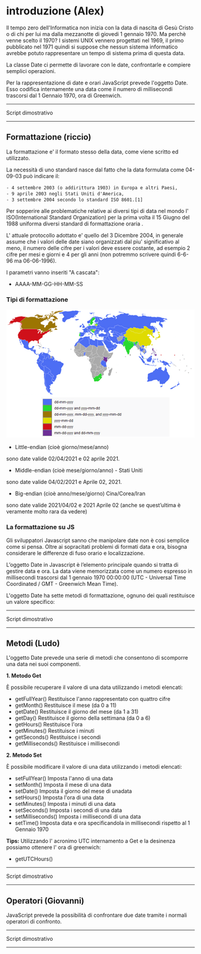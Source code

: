 # introduzione (Alex)

Il tempo zero dell'Informatica non inizia con la data di nascita di Gesù Cristo o di chi per lui ma dalla mezzanotte di giovedi 1 gennaio 1970.
Ma perchè venne scelto il 1970? I sistemi UNIX vennero progettati nel 1969, il primo pubblicato nel 1971 quindi si suppose che nessun sistema informatico avrebbe potuto rappresentare un tempo di sistema prima di questa data.

La classe Date ci permette di lavorare con le date, confrontarle e compiere semplici operazioni.

Per la rappresentazione di date e orari JavaScript prevede l'oggetto Date. Esso codifica internamente una data come il numero di millisecondi trascorsi dal 1 Gennaio 1970, ora di Greenwich.

---

Script dimostrativo

---

## Formattazione (riccio)

La formattazione e' il formato stesso della data, come viene scritto ed utilizzato.

La necessità di uno standard nasce dal fatto che la data formulata come 04-09-03 può indicare il:

    - 4 settembre 2003 (o addirittura 1903) in Europa e altri Paesi,
    - 9 aprile 2003 negli Stati Uniti d'America,
    - 3 settembre 2004 secondo lo standard ISO 8601.[1]

Per sopperire alle problematiche relative ai diversi tipi di data nel mondo l' ISO(International Standard Organization) per la prima volta il 15 Giugno del 1988 uniforma diversi standard di formattazione oraria .

L' attuale protocollo adottato e' quello del 3 Dicembre 2004, in generale assume che i valori delle date siano organizzati dal piu' significativo al meno, il numero delle cifre per i valori deve essere costante, ad esempio 2 cifre per mesi e giorni e 4 per gli anni (non potremmo scrivere quindi 6-6-96 ma 06-06-1996).

I parametri vanno inseriti "A cascata": 

- AAAA-MM-GG-HH-MM-SS

### Tipi di formattazione

![mappa](img/date.png)


- Little-endian (cioè giorno/mese/anno)

sono date valide 02/04/2021 e 02 aprile 2021. 

- Middle-endian (cioè mese/giorno/anno) - Stati Uniti

sono date valide 04/02/2021 e Aprile 02, 2021.

- Big-endian (cioè anno/mese/giorno) Cina/Corea/Iran

sono date valide 2021/04/02 e 2021 Aprile 02 (anche se quest’ultima è veramente molto rara da vedere)


### La formattazione su JS

Gli sviluppatori Javascript sanno che manipolare date non è cosi semplice come si pensa. Oltre ai sopracitati problemi di formati data e ora, bisogna considerare le differenze di fuso orario e localizzazione.

L’oggetto Date in Javascript è l’elemento principale quando si tratta di gestire data e ora.
La data viene memorizzata come un numero espresso in millisecondi trascorsi dal 1 gennaio 1970 00:00:00 (UTC - Universal Time Coordinated / GMT - Greenwich Mean Time). 

L'oggetto Date ha sette metodi di formattazione, ognuno dei quali restituisce un valore specifico:

---

Script dimostrativo

---



## Metodi (Ludo)

L'oggetto Date prevede una serie di metodi che consentono di scomporre una data nei suoi componenti.

**1. Metodo Get**

È possibile recuperare il valore di una data utilizzando i metodi elencati:

- getFullYear()
Restituisce l'anno rappresentato con quattro cifre
- getMonth()
Restituisce il mese (da 0 a 11)
- getDate()	
Restituisce il giorno del mese (da 1 a 31)
- getDay()
Restituisce il giorno della settimana (da 0 a 6)
- getHours()
Restituisce l'ora
- getMinutes()
Restituisce i minuti
- getSeconds()
Restituisce i secondi
- getMilliseconds()
Restituisce i millisecondi

**2. Metodo Set**

È possibile modificare il valore di una data utilizzando i metodi elencati:

- setFullYear()	
Imposta l'anno di una data
- setMonth()
Imposta il mese di una data
- setDate()	
Imposta il giorno del mese di unadata
- setHours()
Imposta l'ora di una data
- setMinutes()
Imposta i minuti di una data
- setSeconds()
Imposta i secondi di una data
- setMilliseconds()	
Imposta i millisecondi di una data
- setTime()
Imposta data e ora specificandola in millisecondi rispetto al 1 Gennaio 1970

**Tips:** Utilizzando l' acronimo UTC internamento a Get e la desinenza possiamo ottenere l' ora di greenwich:

- getUTCHours()

---

Script dimostrativo

---

## Operatori (Giovanni)

JavaScript prevede la possibilità di confrontare due date tramite i normali operatori di confronto.

---

Script dimostrativo

---